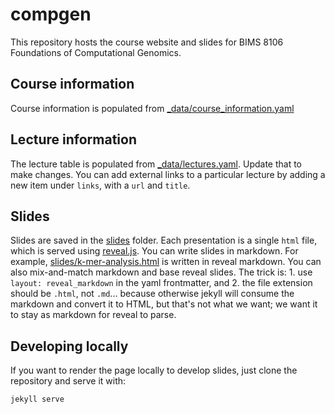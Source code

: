 # compgen

This repository hosts the course website and slides for BIMS 8106 Foundations of Computational Genomics.

## Course information

Course information is populated from [_data/course_information.yaml](_data/course_information.yaml)

## Lecture information

The lecture table is populated from [_data/lectures.yaml](_data/lectures.yaml). Update that to make changes. You can add external links to a particular lecture by adding a new item under `links`, with a `url` and `title`.


## Slides

Slides are saved in the [slides](slides) folder. Each presentation is a single `html` file, which is served using [reveal.js](http://revealjs.com). You can write slides in markdown. For example, [slides/k-mer-analysis.html](slides/k-mer-analysis.html) is written in reveal markdown. You can also mix-and-match markdown and base reveal slides. The trick is: 1. use `layout: reveal_markdown` in the yaml frontmatter, and 2. the file extension should be `.html`, not `.md`... because otherwise jekyll will consume the markdown and convert it to HTML, but that's not what we want; we want it to stay as markdown for reveal to parse.

## Developing locally

If you want to render the page locally to develop slides, just clone the repository and serve it with:

```
jekyll serve
```
